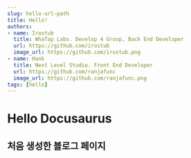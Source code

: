 ```yaml
---
slug: hello-url-path
title: Hello!
authors:
- name: Irostub
  title: WhaTap Labs. Develop 4 Group, Back End Developer
  url: https://github.com/irostub
  image_url: https://github.com/irostub.png
- name: Hank
  title: Next Level Studio. Front End Developer
  url: https://github.com/ranjafunc
  image_url: https://github.com/ranjafunc.png
tags: [hello]
---
```

<!-- 

slug : URL 경로를 명시
title : 제목을 명시
authors : 작성자 속성
 - name : 작성자 명
   title : 작성자 설명
   url : name 을 눌렀을 때 전환할 링크
   image_url : 작성자 콘
tag : 이 글의 tag 분류

-->

# Hello Docusaurus

## 처음 생성한 블로그 페이지